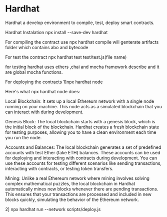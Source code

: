 # Hardhat

Hardhat a develop environment to compile, test, deploy smart contracts.

Hardhat Instalation
npx install --save-dev hardhat

For compiling the contract use
npx hardhat compile
will genterate artifacts folder which contains abo and bytecode

For test the contract
npx hardhat test test/test.js(file name)

for testing hardhat uses ethers ,chai and mocha framework
describe and it are global mocha functions.

For deploying the contracts
1]npx hardhat node 

Here's what npx hardhat node does:

Local Blockchain: It sets up a local Ethereum network with a single node running on your machine. 
This node acts as a simulated blockchain that you can interact with during development.

Genesis Block: The local blockchain starts with a genesis block, which is the initial block of the blockchain.
Hardhat creates a fresh blockchain state for testing purposes, allowing you to have a clean environment each time you run the node.

Accounts and Balances: The local blockchain generates a set of predefined accounts with test Ether (fake ETH) balances.
These accounts can be used for deploying and interacting with contracts during development.
You can use these accounts for testing different scenarios like sending transactions, interacting with contracts, or testing token transfers.

Mining: Unlike a real Ethereum network where mining involves solving complex mathematical puzzles,
the local blockchain in Hardhat automatically mines new blocks whenever there are pending transactions. 
This ensures that your transactions are processed and included in new blocks quickly, simulating the behavior of the Ethereum network.

2] npx hardhat run --network <network-name> scripts/deploy.js




